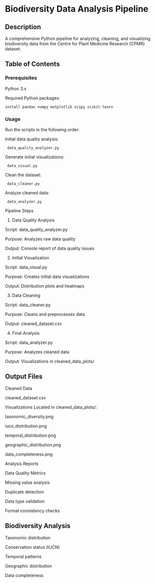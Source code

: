 # Biodiversity Data Analysis Pipeline

## Description
A comprehensive Python pipeline for analyzing, cleaning, and visualizing biodiversity data from the Centre for Plant Medicine Research (CPMR) dataset.



## Table of Contents

### Prerequisites

Python 3.x

Required Python packages:

```
install pandas numpy matplotlib scipy scikit-learn
```

### Usage

Run the scripts in the following order:

Initial data quality analysis:

```
 data_quality_analyzer.py
```
Generate initial visualizations:

```
 data_visual.py
```
Clean the dataset:

```
 data_cleaner.py
```
Analyze cleaned data:

```
 data_analyzer.py
 ```


Pipeline Steps
1. Data Quality Analysis

Script: data_quality_analyzer.py

Purpose: Analyzes raw data quality

Output: Console report of data quality issues

2. Initial Visualization

Script: data_visual.py

Purpose: Creates initial data visualizations

Output: Distribution plots and heatmaps

3. Data Cleaning

Script: data_cleaner.py

Purpose: Cleans and preprocesses data

Output: cleaned_dataset.csv


4. Final Analysis

Script: data_analyzer.py

Purpose: Analyzes cleaned data

Output: Visualizations in cleaned_data_plots/


## Output Files
Cleaned Data

cleaned_dataset.csv

Visualizations
Located in cleaned_data_plots/:

taxonomic_diversity.png

iucn_distribution.png

temporal_distribution.png

geographic_distribution.png

data_completeness.png



Analysis Reports

Data Quality Metrics

Missing value analysis

Duplicate detection

Data type validation

Format consistency checks

## Biodiversity Analysis

Taxonomic distribution

Conservation status (IUCN)

Temporal patterns

Geographic distribution

Data completeness